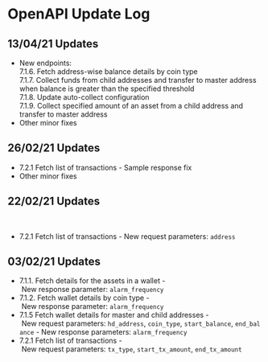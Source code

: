 # OpenAPI Update Log

## 13/04/21 Updates

- New endpoints:  
  7.1.6. Fetch address-wise balance details by coin type  
  7.1.7. Collect funds from child addresses and transfer to master address when balance is greater than the specified threshold  
  7.1.8. Update auto-collect configuration  
  7.1.9. Collect specified amount of an asset from a child address and transfer to master address  
- Other minor fixes


## 26/02/21 Updates

- 7.2.1 Fetch list of transactions 
    \- Sample response fix
- Other minor fixes

## 22/02/21 Updates
  
- 7.2.1 Fetch list of transactions
    \- New request parameters: `address`


## 03/02/21 Updates

- 7.1.1. Fetch details for the assets in a wallet
    \- New response parameter: `alarm_frequency`
- 7.1.2. Fetch wallet details by coin type
    \- New response parameter: `alarm_frequency`
- 7.1.5 Fetch wallet details for master and child addresses
    \- New request parameters: `hd_address`, `coin_type`, `start_balance`, `end_balance`
    \- New response parameters: `alarm_frequency`
- 7.2.1 Fetch list of transactions
    \- New request parameters: `tx_type`, `start_tx_amount`, `end_tx_amount`